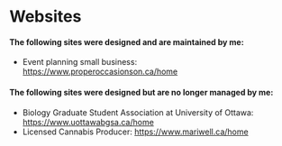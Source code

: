 # Websites  

#### The following sites were designed and are maintained by me:
- Event planning small business: https://www.properoccasionson.ca/home

#### The following sites were designed but are no longer managed by me:
- Biology Graduate Student Association at University of Ottawa: https://www.uottawabgsa.ca/home  
- Licensed Cannabis Producer:
https://www.mariwell.ca/home 
